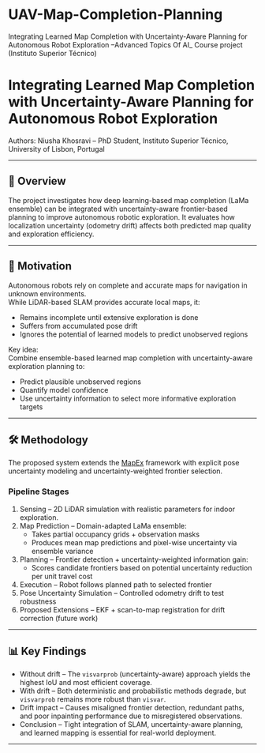 # UAV-Map-Completion-Planning
Integrating Learned Map Completion with Uncertainty-Aware Planning for Autonomous Robot Exploration –Advanced Topics Of AI_ Course project (Instituto Superior Técnico)
# Integrating Learned Map Completion with Uncertainty-Aware Planning for Autonomous Robot Exploration

Authors: 
Niusha Khosravi – PhD Student, Instituto Superior Técnico, University of Lisbon, Portugal  

---

## 📄 Overview

The project investigates how deep learning-based map completion (LaMa ensemble) can be integrated with uncertainty-aware frontier-based planning to improve autonomous robotic exploration. It evaluates how localization uncertainty (odometry drift) affects both predicted map quality and exploration efficiency.

---

## 🎯 Motivation

Autonomous robots rely on complete and accurate maps for navigation in unknown environments.  
While LiDAR-based SLAM provides accurate local maps, it:
- Remains incomplete until extensive exploration is done
- Suffers from accumulated pose drift
- Ignores the potential of learned models to predict unobserved regions

Key idea:  
Combine ensemble-based learned map completion with uncertainty-aware exploration planning to:
- Predict plausible unobserved regions
- Quantify model confidence
- Use uncertainty information to select more informative exploration targets

---

## 🛠 Methodology

The proposed system extends the [MapEx](https://arxiv.org/abs/2409.15590) framework with explicit pose uncertainty modeling and uncertainty-weighted frontier selection.

### Pipeline Stages
1. Sensing – 2D LiDAR simulation with realistic parameters for indoor exploration.
2. Map Prediction – Domain-adapted LaMa ensemble:
   - Takes partial occupancy grids + observation masks
   - Produces mean map predictions and pixel-wise uncertainty via ensemble variance
3. Planning – Frontier detection + uncertainty-weighted information gain:
   - Scores candidate frontiers based on potential uncertainty reduction per unit travel cost
4. Execution – Robot follows planned path to selected frontier
5. Pose Uncertainty Simulation – Controlled odometry drift to test robustness
6. Proposed Extensions – EKF + scan-to-map registration for drift correction (future work)

---

## 📊 Key Findings

- Without drift – The `visvarprob` (uncertainty-aware) approach yields the highest IoU and most efficient coverage.
- With drift – Both deterministic and probabilistic methods degrade, but `visvarprob` remains more robust than `visvar`.
- Drift impact – Causes misaligned frontier detection, redundant paths, and poor inpainting performance due to misregistered observations.
- Conclusion – Tight integration of SLAM, uncertainty-aware planning, and learned mapping is essential for real-world deployment.

---


